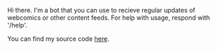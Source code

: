 Hi there. I'm a bot that you can use to recieve regular updates of webcomics or other content feeds. For help with usage, respond with '/help'.

You can find my source code [here](https://github.com/SergeJohanns/clomic).
